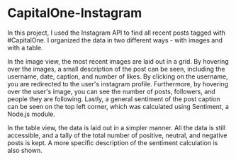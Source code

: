 # CapitalOne-Instagram

In this project, I used the Instagram API to find all recent posts tagged with #CapitalOne. I organized the data in two different ways - with images and with a table.

In the image view, the most recent images are laid out in a grid. By hovering over the images, a small description of the post can be seen, including the username, date, caption, and number of likes. By clicking on the username, you are redirected to the user's instagram profile. Furthermore, by hovering over the user's image, you can see the number of posts, followers, and people they are following. Lastly, a general sentiment of the post caption can be seen on the top left corner, which was calculated using Sentiment, a Node.js module. 

In the table view, the data is laid out in a simpler manner. All the data is still accessible, and a tally of the total number of positive, neutral, and negative posts is kept. A more specific description of the sentiment calculation is also shown. 